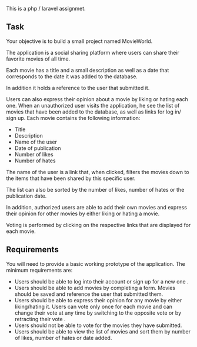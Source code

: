 This is a php / laravel assignmet.

## Task
Your objective is to build a small project named MovieWorld.

The application is a social sharing platform where users can share
their favorite movies of all time.

Each movie has a title and a small description as well as a date that corresponds
to the date it was added to the database.

In addition it holds a reference to the user that submitted it.

Users can also express their opinion about a movie by liking or hating each one.
When an unauthorized user visits the application, he see the list of movies that
have been added to the database, as well as links for log in/ sign up.
Each movie contains the following information:
- Title
- Description
- Name of the user
- Date of publication
- Number of likes
- Number of hates

The name of the user is a link that, when clicked, filters the movies down to the
items that have been shared by this specific user.

The list can also be sorted by the number of likes, number of hates or the
publication date.

In addition, authorized users are able to add their own movies and express their
opinion for other movies by either liking or hating a movie.

Voting is performed by clicking on the respective links that are displayed for
each movie.

## Requirements
You will need to provide a basic working prototype of the application.
The minimum requirements are:
- Users should be able to log into their account or sign up for a new one .
- Users should be able to add movies by completing a form. Movies should be saved and reference the user that submitted them.
- Users should be able to express their opinion for any movie by either liking/hating it. Users can vote only once for each movie and can change their vote at any time by switching to the opposite vote or by retracting their vote .
- Users should not be able to vote for the movies they have submitted.
- Users should be able to view the list of movies and sort them by number of
likes, number of hates or date added.

